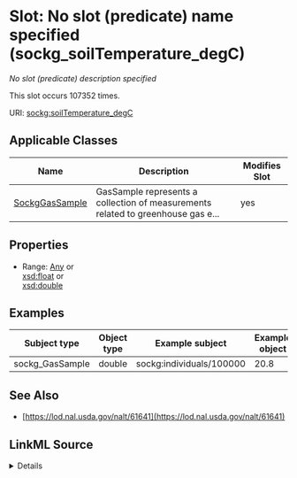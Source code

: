 

# Slot: No slot (predicate) name specified (sockg_soilTemperature_degC)


_No slot (predicate) description specified_






This slot occurs 107352 times.


URI: [sockg:soilTemperature_degC](https://idir.uta.edu/sockg-ontology/docs/soilTemperature_degC)



<!-- no inheritance hierarchy -->





## Applicable Classes

| Name | Description | Modifies Slot |
| --- | --- | --- |
| [SockgGasSample](../classes/SockgGasSample.md) | GasSample represents a collection of measurements related to greenhouse gas e... |  yes  |







## Properties

* Range: [Any](../classes/Any.md)&nbsp;or&nbsp;<br />[xsd:float](http://www.w3.org/2001/XMLSchema#float)&nbsp;or&nbsp;<br />[xsd:double](http://www.w3.org/2001/XMLSchema#double)






## Examples

| Subject type | Object type | Example subject | Example object | Occurrences |
| --- | --- | --- | --- | --- |
| sockg_GasSample | double | sockg:individuals/100000 | 20.8 | 107352 |


## See Also

* [https://lod.nal.usda.gov/nalt/61641](https://lod.nal.usda.gov/nalt/61641)



## LinkML Source

<details>

```yaml
name: sockg_soilTemperature_degC
annotations:
  count:
    tag: count
    value: 107352
description: No slot (predicate) description specified
title: No slot (predicate) name specified
examples:
- object:
    example_object: '20.8'
    example_object_type: double
    example_predicate: sockg:soilTemperature_degC
    example_subject: sockg:individuals/100000
    example_subject_type: sockg_GasSample
from_schema: soc-kg
see_also:
- https://lod.nal.usda.gov/nalt/61641
rank: 1000
domain: sockg_GasSample
slot_uri: sockg:soilTemperature_degC
alias: sockg_soilTemperature_degC
domain_of:
- sockg_GasSample
range: Any
any_of:
- range: float
- range: double

```
</details>
